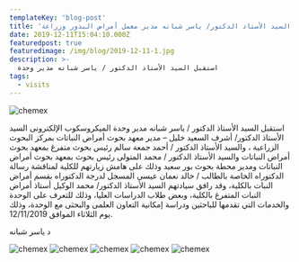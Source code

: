 ```yaml
---
templateKey: 'blog-post'
title: 'استقبل السيد الأستاذ الدكتور/ ياسر شبانه مدير معمل أمراض البذور وزراعة'
date: 2019-12-11T15:04:10.000Z
featuredpost: true
featuredimage: /img/blog/2019-12-11-1.jpg
description: >-
  استقبل السيد الأستاذ الدكتور / ياسر شبانه مدير وحدة
tags:
  - visits
---
```


![chemex](/img/blog/2019-12-11-2.jpg)

استقبل السيد الأستاذ الدكتور / ياسر شبانه مدير وحدة الميكروسكوب الإلكترونى السيد الأستاذ الدكتور/ أشرف السعيد خليل – مدير معهد بحوث أمراض النباتات بمركز البحوث الزراعية ، والسيد الأستاذ الدكتور / أحمد جمعة سالم رئيس بحوث متفرغ بمعهد بحوث أمراض النباتات والسيد الأستاذ الدكتور / محمد المتولى رئيس بحوث بمعهد بحوث أمراض النباتات ومدير محطة بحوث بور سعيد وذلك على هامش زيارتهم للكلية لمناقشة رسالة الدكتوراه الخاصة بالطالب / خالد نعمان عيسى المسجل لدرجة الدكتوراه بقسم أمراض النبات بالكلية، وقد رافق سيادتهم السيد الأستاذ الدكتور/ محمد الوكيل أستاذ أمراض النبات المتفرغ بالكلية، وبعض طلاب الدراسات العليا، وذلك للتعرف على الوحدة والخدمات التي تقدمها للباحثين ودراسة إمكانية التعاون العلمى والبحثى مع الوحدة، وذلك يوم الثلاثاء الموافق 12/11/2019.



د ياسر شبانه

![chemex](/img/blog/2019-12-11-3.jpg)
![chemex](/img/blog/2019-12-11-4.jpg)
![chemex](/img/blog/2019-12-11-5.jpg)
![chemex](/img/blog/2019-12-11-6.jpg)
![chemex](/img/blog/2019-12-11-7.jpg)
